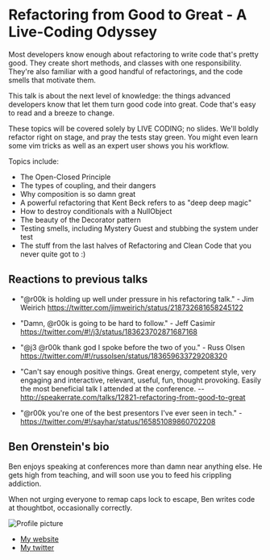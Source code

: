 # Refactoring from Good to Great - A Live-Coding Odyssey

Most developers know enough about refactoring to write code that's pretty good.
They create short methods, and classes with one responsibility. They're also
familiar with a good handful of refactorings, and the code smells that motivate
them.

This talk is about the next level of knowledge: the things advanced developers
know that let them turn good code into great. Code that's easy to read and a
breeze to change.

These topics will be covered solely by LIVE CODING; no slides. We'll boldly
refactor right on stage, and pray the tests stay green. You might even learn
some vim tricks as well as an expert user shows you his workflow.

Topics include:

* The Open-Closed Principle
* The types of coupling, and their dangers
* Why composition is so damn great
* A powerful refactoring that Kent Beck refers to as "deep deep magic"
* How to destroy conditionals with a NullObject
* The beauty of the Decorator pattern
* Testing smells, including Mystery Guest and stubbing the system under test
* The stuff from the last halves of Refactoring and Clean Code that you never quite got to :)

## Reactions to previous talks

* "@r00k is holding up well under pressure in his refactoring talk." - Jim Weirich 
  https://twitter.com/jimweirich/status/218732681658245122

* "Damn, @r00k is going to be hard to follow." - Jeff Casimir
  https://twitter.com/#!/j3/status/183623702871687168

* "@j3 @r00k thank god I spoke before the two of you." - Russ Olsen
  https://twitter.com/#!/russolsen/status/183659633729208320

* "Can't say enough positive things. Great energy, competent style, very
  engaging and interactive, relevant, useful, fun, thought provoking. Easily
  the most beneficial talk I attended at the conference. --
  http://speakerrate.com/talks/12821-refactoring-from-good-to-great

* "@r00k you're one of the best presentors I've ever seen in tech." -
  https://twitter.com/#!/sayhar/status/165851089860702208

## Ben Orenstein's bio

Ben enjoys speaking at conferences more than damn near anything else. He gets
high from teaching, and will soon use you to feed his crippling addiction.

When not urging everyone to remap caps lock to escape, Ben writes code at
thoughtbot, occasionally correctly.

![Profile picture](https://twimg0-a.akamaihd.net/profile_images/2328987441/pnaoxmvtt3n5zc8irnt4.jpeg)

- [My website](http://codeulate.com)
- [My twitter](https://twitter.com/r00k)
